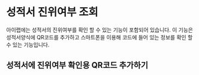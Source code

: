 # 성적서 진위여부 조회

아이랩에는 성적서의 진위여부를 확인 할 수 있는 기능이 포함되어 있습니다.
이 기능은 성적서양식에 QR코드를 추가하고 스마트폰을 이용해 코드에 들어 있는 정보를 확인 할 수 있는 기능입니다.

## 성적서에 진위여부 확인용 QR코드 추가하기
